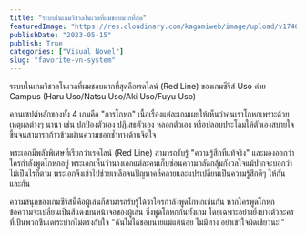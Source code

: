 ```yaml
---
title: "ระบบในเกมวิชวลโนเวลที่ผมชอบมากที่สุด"
featuredImage: "https://res.cloudinary.com/kagamiweb/image/upload/v1746286295/blog.coregamehd.com/favorite-vn-system.jpg"
publishDate: "2023-05-15"
publish: True
categories: ["Visual Novel"]
slug: "favorite-vn-system"
---
```



ระบบในเกมวิชวลโนเวลที่ผมชอบมากที่สุดคือเรดไลน์ (Red Line) ของเกมซีรีส์ Uso ค่าย Campus (Haru Uso/Natsu Uso/Aki Uso/Fuyu Uso)

คอนเซปต์หลักของทั้ง 4 เกมคือ "การโกหก" เนื้อเรื่องแต่ละเกมเผยให้เห็นว่าคนเราโกหกเพราะด้วยเหตุผลต่างๆ นานา เช่น ปกป้องตัวเอง ปฏิเสธตัวเอง หลอกตัวเอง หรือปลอบประโลมให้ตัวเองสบายใจขึ้นจนสามารถก้าวข้ามผ่านความชอกช้ำทางด้านจิตใจ

พระเอกมีพลังพิเศษที่เรียกว่าเรดไลน์ (Red Line) สามารถรับรู้ "ความรู้สึกที่แท้จริง" และมองออกว่าใครกำลังพูดโกหกอยู่ พระเอกเห็นว่านางเอกแต่ละคนเก็บซ่อนความกลัดกลุ้มกังวลใจแม้ปากจะบอกว่าไม่เป็นไรก็ตาม พระเอกจึงเข้าไปช่วยเหลือจนปัญหาคลี่คลายและแปรเปลี่ยนเป็นความรู้สึกดีๆ ให้กันและกัน

ความสนุกของเกมซีรีส์นี้คือผู้เล่นก็สามารถรับรู้ได้ว่าใครกำลังพูดโกหกเช่นกัน หากใครพูดโกหก ข้อความจะเปลี่ยนเป็นสีแดงบนหน้าจอของผู้เล่น ซึ่งพูดโกหกกันทั้งเกม โดยเฉพาะอย่างยิ่งบางตัวละครที่เป็นพวกซึนเดเระปากไม่ตรงกับใจ "ฉันไม่ได้ชอบนายแม้แต่น้อย ไม่มีทาง อย่าเข้าใจผิดเชียวนะ!"
